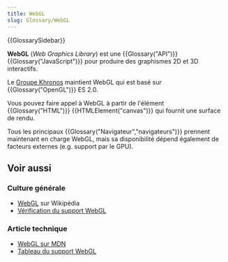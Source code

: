 ```yaml
---
title: WebGL
slug: Glossary/WebGL
---
```


{{GlossarySidebar}}

**WebGL** (_Web Graphics Library_) est une {{Glossary("API")}} {{Glossary("JavaScript")}} pour produire des graphismes 2D et 3D interactifs.

Le [Groupe Khronos](https://www.khronos.org/) maintient WebGL qui est basé sur {{Glossary("OpenGL")}} ES 2.0.

Vous pouvez faire appel à WebGL à partir de l'élément {{Glossary("HTML")}} {{HTMLElement("canvas")}} qui fournit une surface de rendu.

Tous les principaux {{Glossary("Navigateur","navigateurs")}} prennent maintenant en charge WebGL, mais sa disponibilité dépend également de facteurs externes (e.g. support par le GPU).

## Voir aussi

### Culture générale

- [WebGL](https://fr.wikipedia.org/wiki/WebGL) sur Wikipédia
- [Vérification du support WebGL](http://get.webgl.org/)

### Article technique

- [WebGL sur MDN](/fr/docs/Web/WebGL)
- [Tableau du support WebGL](http://caniuse.com/#feat=webgl)
